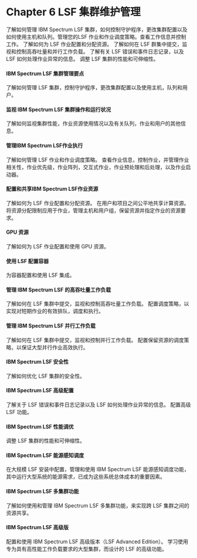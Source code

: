 # Chapter 6 LSF 集群维护管理

了解如何管理 IBM Spectrum LSF 集群，如何控制守护程序，更改集群配置以及如何使用主机和队列。管理您的LSF 作业和作业调度策略。查看工作信息并控制工作。 了解如何为 LSF 作业配置和分配资源。 了解如何在 LSF 群集中提交，监视和控制高吞吐量和并行工作负载。 了解有关 LSF 错误和事件日志记录，以及 LSF 如何处理作业异常的信息。 调整 LSF 集群的性能和可伸缩性。

#### IBM Spectrum LSF 集群管理要点

了解如何管理 LSF 集群，控制守护程序，更改集群配置以及使用主机，队列和用户。

#### 监视 IBM Spectrum LSF 集群操作和运行状况

了解如何监视集群性能，作业资源使用情况以及有关队列，作业和用户的其他信息。

#### 管理IBM Spectrum LSF作业执行

了解如何管理 LSF 作业和作业调度策略。 查看作业信息，控制作业，并管理作业相关性，作业优先级，作业阵列，交互式作业，作业预处理和后处理，以及作业启动器。

#### 配置和共享IBM Spectrum LSF作业资源

了解如何为 LSF 作业配置和分配资源。 在用户和项目之间公平地共享计算资源。 将资源分配限制应用于作业，管理主机和用户组，保留资源并指定作业的资源要求。

#### GPU 资源 

了解如何为 LSF 作业配置和使用 GPU 资源。

#### 使用 LSF 配置容器

为容器配置和使用 LSF 集成。

#### 管理 IBM Spectrum LSF 的高吞吐量工作负载

了解如何在 LSF 集群中提交，监视和控制高吞吐量工作负载。 配置调度策略，以实现对短期作业的有效排队，调度和执行。

#### 管理 IBM Spectrum LSF 并行工作负载

了解如何在 LSF 集群中提交，监视和控制并行工作负载。 配置保留资源的调度策略，以保证大型并行作业高效执行。

#### IBM Spectrum LSF 安全性

了解如何优化 LSF 集群的安全性。

#### IBM Spectrum LSF 高级配置

了解关于 LSF 错误和事件日志记录以及 LSF 如何处理作业异常的信息。 配置高级 LSF 功能。

#### IBM Spectrum LSF 性能调优

调整 LSF 集群的性能和可伸缩性。

#### IBM Spectrum LSF 能源感知调度

在大规模 LSF 安装中配置，管理和使用 IBM Spectrum LSF 能源感知调度功能，其中运行大型系统的能源需求，已成为这些系统总体成本的重要因素。

#### IBM Spectrum LSF 多集群功能

了解如何使用和管理 IBM Spectrum LSF 多集群功能，来实现跨 LSF 集群之间的资源共享。

#### IBM Spectrum LSF 高级版

配置和使用 IBM Spectrum LSF 高级版本（LSF Advanced Edition）。 学习使用专为具有高性能工作负载要求的大型集群，而设计的 LSF 的高级功能。